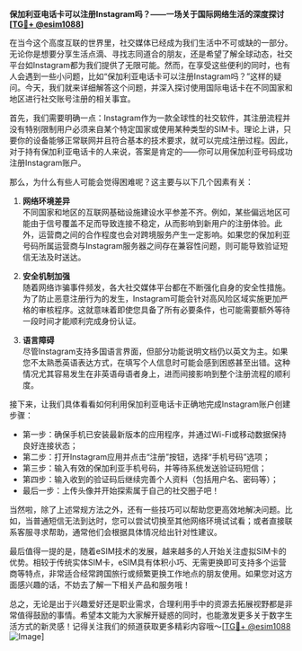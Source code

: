 **保加利亚电话卡可以注册Instagram吗？——一场关于国际网络生活的深度探讨[[TG💪+ @esim1088](https://t.me/s/esim1088)]**

在当今这个高度互联的世界里，社交媒体已经成为我们生活中不可或缺的一部分。无论你是想要分享生活点滴、寻找志同道合的朋友，还是希望了解全球动态，社交平台如Instagram都为我们提供了无限可能。然而，在享受这些便利的同时，也有人会遇到一些小问题，比如“保加利亚电话卡可以注册Instagram吗？”这样的疑问。今天，我们就来详细解答这个问题，并深入探讨使用国际电话卡在不同国家和地区进行社交账号注册的相关事宜。

首先，我们需要明确一点：Instagram作为一款全球性的社交软件，其注册流程并没有特别限制用户必须来自某个特定国家或使用某种类型的SIM卡。理论上讲，只要你的设备能够正常联网并且符合基本的技术要求，就可以完成注册过程。因此，对于持有保加利亚电话卡的人来说，答案是肯定的——你可以用保加利亚号码成功注册Instagram账户。

那么，为什么有些人可能会觉得困难呢？这主要与以下几个因素有关：

1. **网络环境差异**  
   不同国家和地区的互联网基础设施建设水平参差不齐。例如，某些偏远地区可能由于信号覆盖不足而导致连接不稳定，从而影响到新用户的注册体验。此外，运营商之间的合作程度也会对跨境服务产生一定影响。如果您的保加利亚号码所属运营商与Instagram服务器之间存在兼容性问题，则可能导致验证短信无法及时送达。

2. **安全机制加强**  
   随着网络诈骗事件频发，各大社交媒体平台都在不断强化自身的安全性措施。为了防止恶意注册行为的发生，Instagram可能会针对高风险区域实施更加严格的审核程序。这就意味着即使您具备了所有必要条件，也可能需要额外等待一段时间才能顺利完成身份认证。

3. **语言障碍**  
   尽管Instagram支持多国语言界面，但部分功能说明文档仍以英文为主。如果您不太熟悉英语表达方式，在填写个人信息时可能会感到困惑甚至出错。这种情况尤其容易发生在非英语母语者身上，进而间接影响到整个注册流程的顺利度。

接下来，让我们具体看看如何利用保加利亚电话卡正确地完成Instagram账户创建步骤：
- 第一步：确保手机已安装最新版本的应用程序，并通过Wi-Fi或移动数据保持良好连接状态；
- 第二步：打开Instagram应用并点击“注册”按钮，选择“手机号码”选项；
- 第三步：输入有效的保加利亚手机号码，并等待系统发送验证码短信；
- 第四步：输入收到的验证码后继续完善个人资料（包括用户名、密码等）；
- 最后一步：上传头像并开始探索属于自己的社交圈子吧！

当然啦，除了上述常规方法之外，还有一些技巧可以帮助您更高效地解决问题。比如，当普通短信无法到达时，您可以尝试切换至其他网络环境试试看；或者直接联系客服寻求帮助，通常他们会根据具体情况给出针对性建议。

最后值得一提的是，随着eSIM技术的发展，越来越多的人开始关注虚拟SIM卡的优势。相较于传统实体SIM卡，eSIM具有体积小巧、无需更换即可支持多个运营商等特点，非常适合经常跨国旅行或频繁更换工作地点的朋友使用。如果您对这方面感兴趣的话，不妨去了解一下相关产品和服务哦！

总之，无论是出于兴趣爱好还是职业需求，合理利用手中的资源去拓展视野都是非常值得鼓励的事情。希望本文能为大家解开疑惑的同时，也能激发更多关于数字生活方式的新灵感！记得关注我们的频道获取更多精彩内容哦～[[TG💪+ @esim1088](https://t.me/s/esim1088) ![Image](https://i.postimg.cc/4NQfJmqS/Snipaste-2025-05-13-00-14-12.png)]